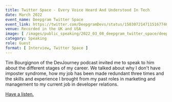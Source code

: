 ```yaml
---
title: Twitter Space - Every Voice Heard And Understood In Tech
date: March 2022
event_name: Deepgram Twitter Space
event_link: https://twitter.com/DeepgramDevs/status/1503072147115167746
venue: Recorded in the UK and USA
image: [ /images/public_speaking/2022_03_08_deepgram_twitter_space/deepgram_twitter_space.jpg ]
category: Speaking
role: Guest
format: [ Interview, Twitter Space ]
---
```


Tim Bourgignon of the DevJourney podcast invited me to speak to him about the different stages of my career.  We talked about why I don't have imposter syndrome, how my job has been made redundant three times and the skills and experience I brought from my past roles in marketing and management to my current job in developer relations.

[Have a listen.](https://devjourney.info/Guests/186-SuzeShardlow.html)

